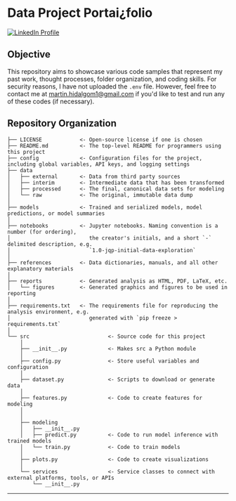 # Data Project Portai¿folio

<a target="_blank" href="https://www.linkedin.com/in/marti-hm/">
    <img src="https://img.shields.io/badge/LinkedIn-Profile-0077b5" alt="LinkedIn Profile" />
</a>

## Objective
This repository aims to showcase various code samples that represent my past work, thought processes, folder organization, and coding skills. For security reasons, I have not uploaded the `.env` file. However, feel free to contact me at martin.hidalgom1@gmail.com if you'd like to test and run any of these codes (if necessary).

## Repository Organization

```
├── LICENSE            <- Open-source license if one is chosen
├── README.md          <- The top-level README for programmers using this project
├── config             <- Configuration files for the project, including global variables, API keys, and logging settings
├── data
│   ├── external       <- Data from third party sources
│   ├── interim        <- Intermediate data that has been transformed
│   ├── processed      <- The final, canonical data sets for modeling
│   └── raw            <- The original, immutable data dump
│
├── models             <- Trained and serialized models, model predictions, or model summaries
│
├── notebooks          <- Jupyter notebooks. Naming convention is a number (for ordering),
│                         the creator's initials, and a short `-` delimited description, e.g.
│                         `1.0-jqp-initial-data-exploration`
│
├── references         <- Data dictionaries, manuals, and all other explanatory materials
│
├── reports            <- Generated analysis as HTML, PDF, LaTeX, etc.
│   └── figures        <- Generated graphics and figures to be used in reporting
│
├── requirements.txt   <- The requirements file for reproducing the analysis environment, e.g.
│                         generated with `pip freeze > requirements.txt`
│
└── src                         <- Source code for this project
    │
    ├── __init__.py             <- Makes src a Python module
    │
    ├── config.py               <- Store useful variables and configuration
    │
    ├── dataset.py              <- Scripts to download or generate data
    │
    ├── features.py             <- Code to create features for modeling
    │
    │    
    ├── modeling                
    │   ├── __init__.py 
    │   ├── predict.py          <- Code to run model inference with trained models          
    │   └── train.py            <- Code to train models
    │
    ├── plots.py                <- Code to create visualizations 
    │
    └── services                <- Service classes to connect with external platforms, tools, or APIs
        └── __init__.py 
```

--------